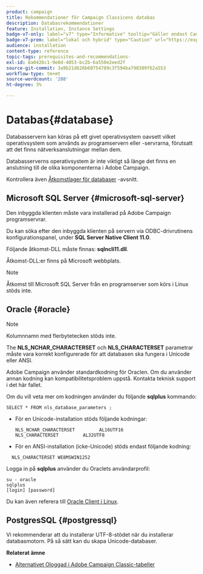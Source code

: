 ```yaml
---
product: campaign
title: Rekommendationer för Campaign Classicens databas
description: Databasrekommendationer
feature: Installation, Instance Settings
badge-v7-only: label="v7" type="Informative" tooltip="Gäller endast Campaign Classic v7"
badge-v7-prem: label="lokal och hybrid" type="Caution" url="https://experienceleague.adobe.com/docs/campaign-classic/using/installing-campaign-classic/architecture-and-hosting-models/hosting-models-lp/hosting-models.html?lang=sv" tooltip="Gäller endast lokala och hybrida driftsättningar"
audience: installation
content-type: reference
topic-tags: prerequisites-and-recommendations-
exl-id: 8a0426c1-9e8d-4053-bc2b-6a550e2eed2f
source-git-commit: 3a9b21d626b60754789c3f594ba798309f62a553
workflow-type: tm+mt
source-wordcount: '288'
ht-degree: 3%

---
```


# Databas{#database}



Databasservern kan köras på ett givet operativsystem oavsett vilket operativsystem som används av programservern eller -servrarna, förutsatt att det finns nätverksanslutningar mellan dem.

Databasserverns operativsystem är inte viktigt så länge det finns en anslutning till de olika komponenterna i Adobe Campaign.

Kontrollera även [Åtkomstlager för databaser](../../installation/using/prerequisites-of-campaign-installation-in-linux.md#database-access-layers) -avsnitt.

## Microsoft SQL Server {#microsoft-sql-server}

Den inbyggda klienten måste vara installerad på Adobe Campaign programservrar.

Du kan söka efter den inbyggda klienten på servern via ODBC-drivrutinens konfigurationspanel, under **SQL Server Native Client 11.0**.

Följande åtkomst-DLL måste finnas: **sqlncli11.dll**.

Åtkomst-DLL:er finns på Microsoft webbplats.

>[!NOTE]
>
>Åtkomst till Microsoft SQL Server från en programserver som körs i Linux stöds inte.

## Oracle {#oracle}

>[!NOTE]
>
>Kolumnnamn med flerbytetecken stöds inte.

The **NLS_NCHAR_CHARACTERSET** och **NLS_CHARACTERSET** parametrar måste vara korrekt konfigurerade för att databasen ska fungera i Unicode eller ANSI.

Adobe Campaign använder standardkodning för Oraclen. Om du använder annan kodning kan kompatibilitetsproblem uppstå. Kontakta teknisk support i det här fallet.

Om du vill veta mer om kodningen använder du följande **sqlplus** kommando:

```
SELECT * FROM nls_database_parameters ;
```

* För en Unicode-installation stöds följande kodningar:

  ```
  NLS_NCHAR_CHARACTERSET         AL16UTF16
  NLS_CHARACTERSET         AL32UTF8
  ```

* För en ANSI-installation (icke-Unicode) stöds endast följande kodning:

```
  NLS_CHARACTERSET WE8MSWIN1252
```

Logga in på **sqlplus** använder du Oraclets användarprofil:

```
su - oracle 
sqlplus 
[login] [password]
```

Du kan även referera till [Oracle Client i Linux](../../installation/using/installing-packages-with-linux.md#oracle-client-in-linux).

## PostgresSQL {#postgressql}

Vi rekommenderar att du installerar UTF-8-stödet när du installerar databasmotorn. På så sätt kan du skapa Unicode-databaser.

**Relaterat ämne**

* [Alternativet Ologgad i Adobe Campaign Classic-tabeller](https://helpx.adobe.com/campaign/kb/unlogged-tables-classic.html)
